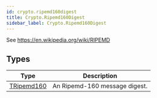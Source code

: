 ```yaml
---
id: crypto.ripemd160digest
title: Crypto.Ripemd160Digest
sidebar_label: Crypto.Ripemd160Digest
---
```




See <https://en.wikipedia.org/wiki/RIPEMD>


## Types
| Type | Description |
|---|---|
| [TRipemd160](../../crypto/crypto.ripemd160digest/tripemd160) | An Ripemd-160 message digest. |

